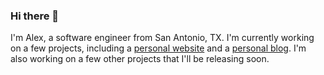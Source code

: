 ### Hi there 👋

I'm Alex, a software engineer from San Antonio, TX. I'm currently working on a few projects, including a [personal website](https://alexguerra.today) and a [personal blog](https://blog.alexguerra.today). I'm also working on a few other projects that I'll be releasing soon.

<!--
**alexguerra-dev/alexguerra-dev** is a ✨ _special_ ✨ repository because its `README.md` (this file) appears on your GitHub profile.

Here are some ideas to get you started:

- 🔭 I’m currently working on ...
- 🌱 I’m currently learning ...
- 👯 I’m looking to collaborate on ...
- 🤔 I’m looking for help with ...
- 💬 Ask me about ...
- 📫 How to reach me: ...
- 😄 Pronouns: ...
- ⚡ Fun fact: ...
-->
